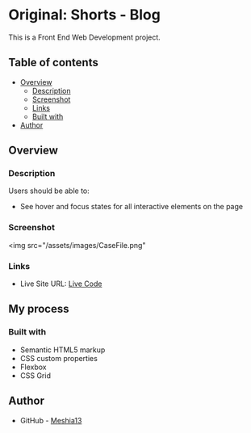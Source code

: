 # Original: Shorts - Blog

This is a Front End Web Development project.

## Table of contents

- [Overview](#overview)
  - [Description](#description)
  - [Screenshot](#screenshot)
  - [Links](#links)
  - [Built with](#built-with)
- [Author](#author)


## Overview

### Description

Users should be able to:

- See hover and focus states for all interactive elements on the page

### Screenshot


<img src="/assets/images/CaseFile.png"

### Links

- Live Site URL: [Live Code](https://meshia13.github.io/original-shorts-blog/)

## My process

### Built with

- Semantic HTML5 markup
- CSS custom properties
- Flexbox
- CSS Grid


## Author

- GitHub - [Meshia13](https://github.com/Meshia13)

